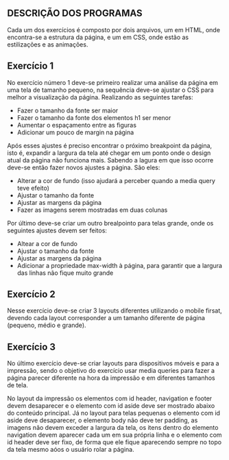 ## DESCRIÇÃO DOS PROGRAMAS

Cada um dos exercícios é composto por dois arquivos, um em HTML, onde encontra-se a estrutura da página, e um em CSS, onde estão as estilizações e as animações.

## Exercício 1

No exercício número 1 deve-se primeiro realizar uma análise da página em uma tela de tamanho pequeno, na sequência deve-se ajustar o CSS para melhor a visualização da página. Realizando as seguintes tarefas:

- Fazer o tamanho da fonte ser maior
- Fazer o tamanho da fonte dos elementos h1 ser menor
- Aumentar o espaçamento entre as figuras
- Adicionar um pouco de margin na página

Após esses ajustes é preciso encontrar o próximo breakpoint da página, isto é, expandir a largura da tela até chegar em um ponto onde o design atual da página não funciona mais. Sabendo a lagura em que isso ocorre deve-se então fazer novos ajustes a página. São eles:

- Alterar a cor de fundo (isso ajudará a perceber quando a media query teve efeito)
- Ajustar o tamanho da fonte
- Ajustar as margens da página
- Fazer as imagens serem mostradas em duas colunas

Por último deve-se criar um outro brealpointo para telas grande, onde os seguintes ajustes devem ser feitos:
- Altear a cor de fundo
- Ajustar o tamanho da fonte
- Ajustar as margens da página
- Adicionar a propriedade max-width à página, para garantir que a largura das linhas não fique muito grande

## Exercício 2

Nesse exercício deve-se criar 3 layouts diferentes utilizando o mobile firsat, devendo cada layout corresponder a um tamanho diferente de página (pequeno, médio e grande).

## Exercício 3

No último exercício deve-se criar layouts para dispositivos móveis e para a impressão, sendo o objetivo do exercício usar media queries para fazer a página parecer diferente na hora da impressão e em diferentes tamanhos de tela.

No layout da impressão os elementos com id header, navigation e footer devem desaparecer e o elemento com id aside deve ser mostrado abaixo do conteúdo principal. Já no layout para telas pequenas o elemento com id aside deve desaparecer, o elemento body não deve ter padding, as imagens não devem exceder a largura da tela, os itens dentro do elemento navigation devem aparecer cada um em sua própria linha e o elemento com id header deve ser fixo, de forma que ele fique aparecendo sempre no topo da tela mesmo aóos o usuário rolar a página.

